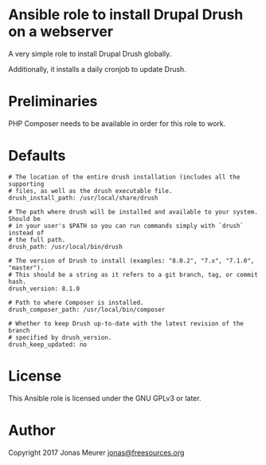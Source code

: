 # Ansible role to install Drupal Drush on a webserver

A very simple role to install Drupal Drush globally.

Additionally, it installs a daily cronjob to update Drush.

# Preliminaries

PHP Composer needs to be available in order for this role to work.

# Defaults

```
# The location of the entire drush installation (includes all the supporting
# files, as well as the drush executable file.
drush_install_path: /usr/local/share/drush

# The path where drush will be installed and available to your system. Should be
# in your user's $PATH so you can run commands simply with `drush` instead of
# the full path.
drush_path: /usr/local/bin/drush

# The version of Drush to install (examples: "8.0.2", "7.x", "7.1.0", "master").
# This should be a string as it refers to a git branch, tag, or commit hash.
drush_version: 8.1.0

# Path to where Composer is installed.
drush_composer_path: /usr/local/bin/composer

# Whether to keep Drush up-to-date with the latest revision of the branch
# specified by drush_version.
drush_keep_updated: no
```

# License

This Ansible role is licensed under the GNU GPLv3 or later.

# Author

Copyright 2017 Jonas Meurer <jonas@freesources.org>
